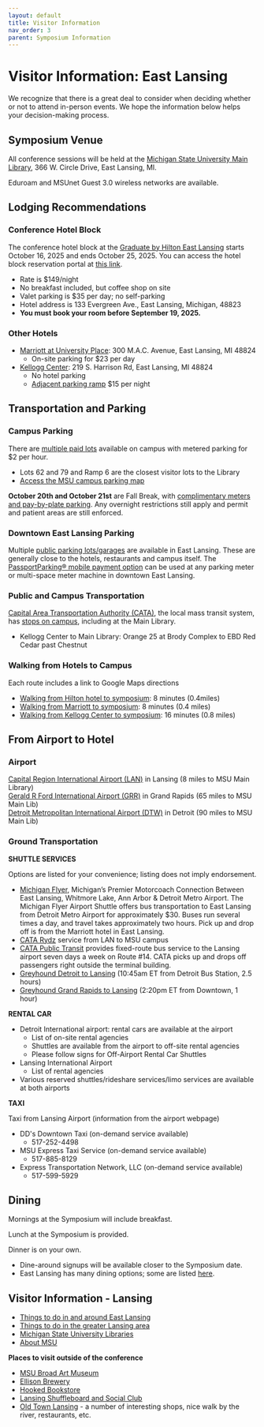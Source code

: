 ```yaml
---
layout: default
title: Visitor Information
nav_order: 3
parent: Symposium Information
---
```

# Visitor Information: East Lansing

We recognize that there is a great deal to consider when deciding whether or not to attend in-person events. We hope the information below helps your decision-making process.

## Symposium Venue

All conference sessions will be held at the [Michigan State University Main Library](https://lib.msu.edu/), 366 W. Circle Drive, East Lansing, MI.

Eduroam and MSUnet Guest 3.0 wireless networks are available.

## Lodging Recommendations

### Conference Hotel Block

The conference hotel block at the [Graduate by Hilton East Lansing](https://www.hilton.com/en/hotels/langegu-graduate-east-lansing) starts October 16, 2025 and ends October 25, 2025. You can access the hotel block reservation portal at [this link](https://book.passkey.com/e/51079089).

- Rate is $149/night
- No breakfast included, but coffee shop on site
- Valet parking is $35 per day; no self-parking
- Hotel address is 133 Evergreen Ave., East Lansing, Michigan, 48823
- **You must book your room before September 19, 2025.**

### Other Hotels

- [Marriott at University Place](https://www.marriott.com/en-us/hotels/lanea-marriott-east-lansing-at-university-place/overview/): 300 M.A.C. Avenue, East Lansing, MI 48824
  - On-site parking for $23 per day
- [Kellogg Center](https://kelloggcenter.com): 219 S. Harrison Rd, East Lansing, MI 48824
  - No hotel parking
  - [Adjacent parking ramp](https://kelloggcenter.com/parking) $15 per night

## Transportation and Parking

### Campus Parking

There are [multiple paid lots](https://parking.msu.edu/visitors) available on campus with metered parking for $2 per hour. 
- Lots 62 and 79 and Ramp 6 are the closest visitor lots to the Library
- [Access the MSU campus parking map](https://maps.msu.edu/interactive/index.php)

**October 20th and October 21st** are Fall Break, with [complimentary meters and pay-by-plate parking](https://parking.msu.edu/about/complimentary-parking-information). Any overnight restrictions still apply and permit and patient areas are still enforced.

### Downtown East Lansing Parking

Multiple [public parking lots/garages](https://cityofeastlansing.com/2186/Live-Parking-Availability) are available in East Lansing. These are generally close to the hotels, restaurants and campus itself. The [PassportParking® mobile payment option](https://ppprk.com/park/) can be used at any parking meter or multi-space meter machine in downtown East Lansing.

### Public and Campus Transportation

[Capital Area Transportation Authority (CATA)](https://www.cata.org/), the local mass transit system, has [stops on campus](https://www.cata.org/Portals/0/Mini_System_Map_F19.pdf), including at the Main Library.
- Kellogg Center to Main Library: Orange 25 at Brody Complex to EBD Red Cedar past Chestnut

### Walking from Hotels to Campus

Each route includes a link to Google Maps directions
- [Walking from Hilton hotel to symposium](https://www.google.com/maps/dir/133+Evergreen+Avenue,+East+Lansing,+MI/Main+Lbry,+Main+Library,+366+W+Circle+Dr+Room+Number+W101,+East+Lansing,+MI+48824/@42.7333082,-84.4863113,17z/data=!3m1!4b1!4m14!4m13!1m5!1m1!1s0x8822e9d40f407807:0x86fe26f54099b1d9!2m2!1d-84.4847693!2d42.7357501!1m5!1m1!1s0x8822c27f7b821129:0xa59867f8e14932da!2m2!1d-84.483372!2d42.7308585!3e2?entry=ttu&g_ep=EgoyMDI1MDgwNi4wIKXMDSoASAFQAw%3D%3D): 8 minutes (0.4miles)
- [Walking from Marriott to symposium](https://www.google.com/maps/dir/300+M.+A.+C.+Avenue,+East+Lansing,+MI/Main+Lbry,+Main+Library,+366+W+Circle+Dr+Room+Number+W101,+East+Lansing,+MI+48824/@42.7333619,-84.48682,16z/data=!3m1!4b1!4m14!4m13!1m5!1m1!1s0x8822e82b554d5cab:0x392b5258820dbd7c!2m2!1d-84.4799683!2d42.7356432!1m5!1m1!1s0x8822c27f7b821129:0xa59867f8e14932da!2m2!1d-84.483372!2d42.7308585!3e2?entry=ttu&g_ep=EgoyMDI1MDgwNi4wIKXMDSoASAFQAw%3D%3D): 8 minutes (0.4 miles)
- [Walking from Kellogg Center to symposium](https://www.google.com/maps/dir/219+S+Harrison+Rd,+East+Lansing,+MI+48824/Main+Lbry,+Main+Library,+366+W+Circle+Dr+Room+Number+W101,+East+Lansing,+MI+48824/@42.7316652,-84.4935977,16z/data=!4m14!4m13!1m5!1m1!1s0x8822e9d8800e0571:0x68fc00062e9c6b53!2m2!1d-84.4931804!2d42.7317061!1m5!1m1!1s0x8822c27f7b821129:0xa59867f8e14932da!2m2!1d-84.483372!2d42.7308585!3e2?entry=ttu&g_ep=EgoyMDI1MDgwNi4wIKXMDSoASAFQAw%3D%3D): 16 minutes (0.8 miles)

## From Airport to Hotel

### Airport

[Capital Region International Airport (LAN)](https://www.flylansing.com/) in Lansing (8 miles to MSU Main Library)  
[Gerald R Ford International Airport (GRR)](https://www.grr.org/) in Grand Rapids (65 miles to MSU Main Lib)  
[Detroit Metropolitan International Airport (DTW)](https://www.metroairport.com/) in Detroit (90 miles to MSU Main Lib)  

### Ground Transportation  

**SHUTTLE SERVICES**  

Options are listed for your convenience; listing does not imply endorsement.  
- [Michigan Flyer](https://www.michiganflyer.com/), Michigan’s Premier Motorcoach Connection Between East Lansing, Whitmore Lake, Ann Arbor & Detroit Metro Airport. The Michigan Flyer Airport Shuttle offers bus transportation to East Lansing from Detroit Metro Airport for approximately $30. Buses run several times a day, and travel takes approximately two hours. Pick up and drop off is from the Marriott hotel in East Lansing.
- [CATA Rydz](https://www.cata.org/Rider-Information/Microtransit) service from LAN to MSU campus
- [CATA Public Transit](https://www.cata.org/schedules/14/1?date=08-08-2025) provides fixed-route bus service to the Lansing airport seven days a week on Route #14. CATA picks up and drops off passengers right outside the terminal building.
- [Greyhound Detroit to Lansing](https://shop.greyhound.com/search?departureCity=1179ba8c-fdf3-467a-ae63-56d63f0658b5&arrivalCity=ebb33214-3580-4336-a634-3039f62ddcfd&route=Detroit%2C+MI-Lansing%2C+MI&rideDate=19.10.2025&adult=1&_locale=en_US&departureCountryCode=US&arrivalCountryCode=US&features%5Bfeature.enable_distribusion%5D=1&features%5Bfeature.train_cities_only%5D=0&features%5Bfeature.auto_update_disabled%5D=0&features%5Bfeature.webc_search_us_veterans_promoted%5D=0&features%5Bfeature.webc_search_no_stations_limit%5D=0&features%5Bfeature.webc_station_search%5D=0&features%5Bfeature.webc_search_grouping_trips%5D=0&features%5Bfeature.darken_page%5D=1) (10:45am ET from Detroit Bus Station, 2.5 hours)
- [Greyhound Grand Rapids to Lansing](https://shop.greyhound.com/search?departureCity=c048aeaf-1def-401d-b975-b70710015e09&arrivalCity=ebb33214-3580-4336-a634-3039f62ddcfd&route=Grand+Rapids%2C+MI-Lansing%2C+MI&rideDate=19.10.2025&adult=1&_locale=en_US&departureCountryCode=US&arrivalCountryCode=US&features%5Bfeature.enable_distribusion%5D=1&features%5Bfeature.train_cities_only%5D=0&features%5Bfeature.auto_update_disabled%5D=0&features%5Bfeature.webc_search_us_veterans_promoted%5D=0&features%5Bfeature.webc_search_no_stations_limit%5D=0&features%5Bfeature.webc_station_search%5D=0&features%5Bfeature.webc_search_grouping_trips%5D=0&features%5Bfeature.darken_page%5D=1) (2:20pm ET from Downtown, 1 hour)  

**RENTAL CAR**  

- Detroit International airport: rental cars are available at the airport
  - List of on-site rental agencies
  - Shuttles are available from the airport to off-site rental agencies
  - Please follow signs for Off-Airport Rental Car Shuttles
- Lansing International Airport
  - List of rental agencies
- Various reserved shuttles/rideshare services/limo services are available at both airports

**TAXI**

Taxi from Lansing Airport (information from the airport webpage)
- DD's Downtown Taxi (on-demand service available)
  - 517-252-4498
- MSU Express Taxi Service (on-demand service available)
  - 517-885-8129
- Express Transportation Network, LLC (on-demand service available)
  - 517-599-5929

## Dining

Mornings at the Symposium will include breakfast.  

Lunch at the Symposium is provided. 

Dinner is on your own.
- Dine-around signups will be available closer to the Symposium date.
- East Lansing has many dining options; some are listed [here](https://www.lansing.org/michigan-state-university/restaurants-near-msu/).

## Visitor Information - Lansing

- [Things to do in and around East Lansing](https://www.michigan.org/city/east-lansing)
- [Things to do in the greater Lansing area](https://www.lansing.org/things-to-do/attractions/unique-attractions/)
- [Michigan State University Libraries](https://lib.msu.edu/)
- [About MSU](https://msu.edu/about)

**Places to visit outside of the conference**
- [MSU Broad Art Museum](https://broadmuseum.msu.edu/)
- [Ellison Brewery](https://ellisonbrewing.com/)
- [Hooked Bookstore](https://hookedlansing.com/)
- [Lansing Shuffleboard and Social Club](https://www.lansingshuffle.com/)
- [Old Town Lansing](https://www.iloveoldtown.org/directory) - a number of interesting shops, nice walk by the river, restaurants, etc.

